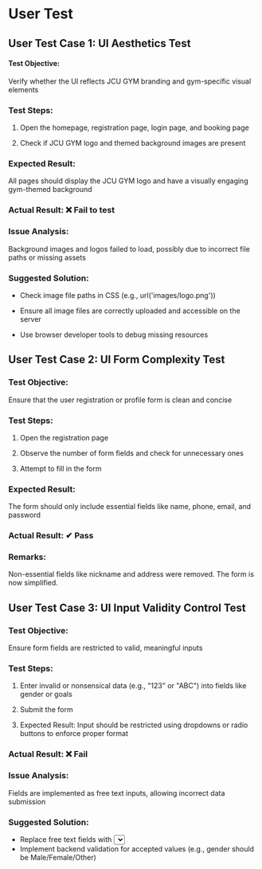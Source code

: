 # User Test

## User Test Case 1: UI Aesthetics Test
#### Test Objective: 
Verify whether the UI reflects JCU GYM branding and gym-specific visual elements

### Test Steps:

1. Open the homepage, registration page, login page, and booking page

2. Check if JCU GYM logo and themed background images are present

### Expected Result: 
All pages should display the JCU GYM logo and have a visually engaging gym-themed background

### Actual Result: ❌ Fail to test

### Issue Analysis: 
Background images and logos failed to load, possibly due to incorrect file paths or missing assets

### Suggested Solution:

- Check image file paths in CSS (e.g., url('images/logo.png'))

- Ensure all image files are correctly uploaded and accessible on the server

- Use browser developer tools to debug missing resources

## User Test Case 2: UI Form Complexity Test
### Test Objective: 
Ensure that the user registration or profile form is clean and concise

### Test Steps:

1. Open the registration page

2. Observe the number of form fields and check for unnecessary ones

3. Attempt to fill in the form

### Expected Result: 
The form should only include essential fields like name, phone, email, and password

### Actual Result: ✔ Pass

### Remarks: 
Non-essential fields like nickname and address were removed. The form is now simplified.

## User Test Case 3: UI Input Validity Control Test
### Test Objective: 
Ensure form fields are restricted to valid, meaningful inputs

### Test Steps:

1. Enter invalid or nonsensical data (e.g., "123" or "ABC") into fields like gender or goals

2. Submit the form

3. Expected Result: Input should be restricted using dropdowns or radio buttons to enforce proper format

### Actual Result: ❌ Fail

### Issue Analysis: 
Fields are implemented as free text inputs, allowing incorrect data submission

### Suggested Solution:

- Replace free text fields with <select> or radio options
- Implement backend validation for accepted values (e.g., gender should be Male/Female/Other)

  
